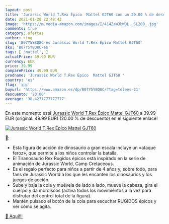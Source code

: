 ```yaml
---
layout: post
title: 'Jurassic World T.Rex Épico  Mattel GJT60 con un 20.00 % de descuento'
date: 2021-01-28 22:48:42
image: 'https://m.media-amazon.com/images/I/414ZaW3bWDL._SL200_.jpg'
comments: true
category: ofertas
author: ring
slug: 'B07Y5YBQ8C-es Jurassic World T.Rex Épico Mattel GJT60'
sku: 'B07Y5YBQ8C-es'
tags: [ 'mattel', ]
actualPrice: 39.99 EUR
currency: EUR
price: 39.99
comparePrice: 49.99 EUR
prodname: 'Jurassic World T.Rex Épico  Mattel GJT60 '
country: 'es'
flag: '🇪🇸'
buyurl: 'https://www.amazon.es/dp/B07Y5YBQ8C/?tag=tolees-21'
descuento: '20.00'
average: '38.4277777777777'
---
```


En este momento está [Jurassic World T.Rex Épico  Mattel GJT60 ](https://www.amazon.es/dp/B07Y5YBQ8C/?tag=tolees-21) a 39.99 EUR (original: 49.99 EUR) (20.00 %  de descuento) en el siguiente enlace!

[![Jurassic World T.Rex Épico  Mattel GJT60](https://m.media-amazon.com/images/I/414ZaW3bWDL._SL200_.jpg)](https://www.amazon.es/dp/B07Y5YBQ8C/?tag=tolees-21)

🔎:

- Esta figura de acción de dinosaurio a gran escala incluye un «ataque feroz», que permite a los niños controlar la batalla.
- El Tiranosaurio Rex Rugidos épicos está inspirado en la serie de animación de Jurassic World, Camp Cretaceous.
- Es el regalo perfecto para niños a partir de 4 años y, sobre todo, para fans de Jurassic World a los que les encanten los dinosaurios y los juegos de acción.
- Sube y baja la cola y muévela de lado a lado, mueve la cabeza, gira el cuerpo y da mordiscos (activa todos los movimientos a la vez para disfrutar del control total de la figura).
- Mantén pulsado el botón de la cola para escuchar RUGIDOS épicos y ver cómo se agita.

[🛒 Aquí!!!](https://www.amazon.es/dp/B07Y5YBQ8C/?tag=tolees-21)
